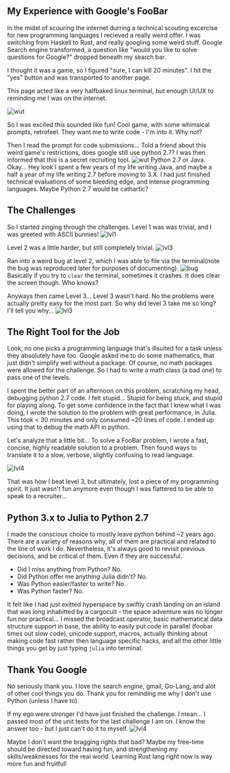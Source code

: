 ## My Experience with Google's FooBar

In the midst of scouring the internet durring a technical scouting excercise for new programming languages I recieved a really weird offer. I was switching from Haskell to Rust, and really googling some weird stuff. Google Search engine transformed, a question like "would you like to solve questions for Google?" dropped beneath my search bar.

I thought it was a game, so I figured "sure, I can kill 20 minutes". I hit the "yes" button and was transported to another page.

This page acted like a very halfbaked linux terminal, but enough UI/UX to reminding me I was on the internet. 

![wut](EnteringFooBart.png)

So I was excited this sounded like fun! Cool game, with some whimsical prompts, retrofeel. They want me to write code - I'm into it. Why not?

Then I read the prompt for code submissions... Told a friend about this weird game's restrictions, does google still use python 2.7? I was then informed that this is a secret recruiting tool. 
![wut](whypy27.png)
Python 2.7 or Java. Okay... Hey look I spent a few years of my life writing Java, and maybe a half a year of my life writing 2.7 before moving to 3.X. I had just finished technical evaluations of some bleeding edge, and intense programming languages. Maybe Python 2.7 would be cathartic?

## The Challenges
So I started zinging through the challenges. Level 1 was was trivial, and I was greeted with ASCII bunnies!
![lvl1](lvl1.png)

Level 2 was a little harder, but still completely trivial.
![lvl3](lvl2.png)

Ran into a weird bug at level 2, which I was able to file via the terminal(note the bug was reproduced later for purposes of documenting).
![bug](Bug.png)
Basically if you try to `clear` the terminal, sometimes it crashes. It does clear the screen though. Who knows? 

Anyways then came Level 3... Level 3 wasn't hard. No the problems were actually pretty easy for the most part. So why did level 3 take me so long? I'll tell you why...
![lvl3](lvl3.png)

## The Right Tool for the Job
Look, no one picks a programming language that's illsuited for a task unless they absolutely have too. Google asked me to do some mathematics, that just didn't simplify well without a package. Of course, no math packages were allowed for the challenge. So I had to write a math class (a bad one) to pass one of the levels.

I spent the better part of an afternoon on this problem, scratching my head, debugging python 2.7 code. I felt stupid... Stupid for being stuck, and stupid for playing along. To get some confidence in the fact that I knew what I was doing, I wrote the solution to the problem with great performance, in Julia. This took < 30 minutes and only consumed ~20 lines of code. I ended up using that to debug the math API in python.

Let's analyze that a little bit... To solve a FooBar problem, I wrote a fast, concise, highly readable solution to a problem. Then found ways to translate it to a slow, verbose, slightly confusing to read language. 

![lvl4](lvl4.png)

That was how I beat level 3, but ultimately, lost a piece of my programming spirit. It just wasn't fun anymore even though I was flattered to be able to speak to a recruiter... 

## Python 3.x to Julia to Python 2.7
I made the conscious choice to mostly leave python behind ~2 years ago. There are a variety of reasons why, all of them are practical and related to the line of work I do. Nevertheless, it's always good to revisit previous decisions, and be critical of them. Even if they are successful.

- Did I miss anything from Python? No.
- Did Python offer me anything Julia didn't? No.
- Was Python easier/faster to write? No.
- Was Python faster? No.

It felt like I had just exitted hyperspace by swiftly crash landing on an island that was long inhabitted by a cargocult - the space adventure was no longer fun nor practical... I missed the broadcast operator, basic mathematical data structure support in base, the ability to easily put code in parallel (foobar times out slow code), unicode support, macros, actually thinking about making code fast rather then language specific hacks, and all the other little things you get by just typing `julia` into terminal. 


## Thank You Google
No seriously thank you. I love the search engine, gmail, Go-Lang, and alot of other cool things you do. Thank you for reminding me why I don't use Python (unless I have to).

If my ego were stronger I'd have just finished the challenge. I mean... I passed most of the unit tests for the last challenge I am on. I know the answer too - but I just can't do it to myself. 
![lvl4](lvl4current.png)

Maybe I don't want the bragging rights that bad? Maybe my free-time should be directed toward having fun, and strengthening my skills/weaknesses for the real world. Learning Rust lang right now is way more fun and fruitful!
